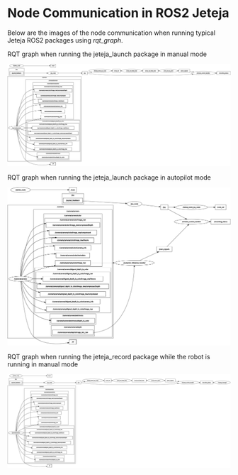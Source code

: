 # Node Communication in ROS2 Jeteja 

Below are the images of the node communication when running typical Jeteja ROS2 packages using *rqt_graph*. 

RQT graph when running the jeteja_launch package in manual mode

![jeteja_launch_manual](assets/images/jeteja_launch_manual.png)

RQT graph when running the jeteja_launch package in autopilot mode

![jeteja_launch_autopilot](assets/images/jeteja_launch_autopilot.png)

RQT graph when running the jeteja_record package while the robot
is running in manual mode

![jeteja_record_collectdata](assets/images/jeteja_record_collect_data.png)
